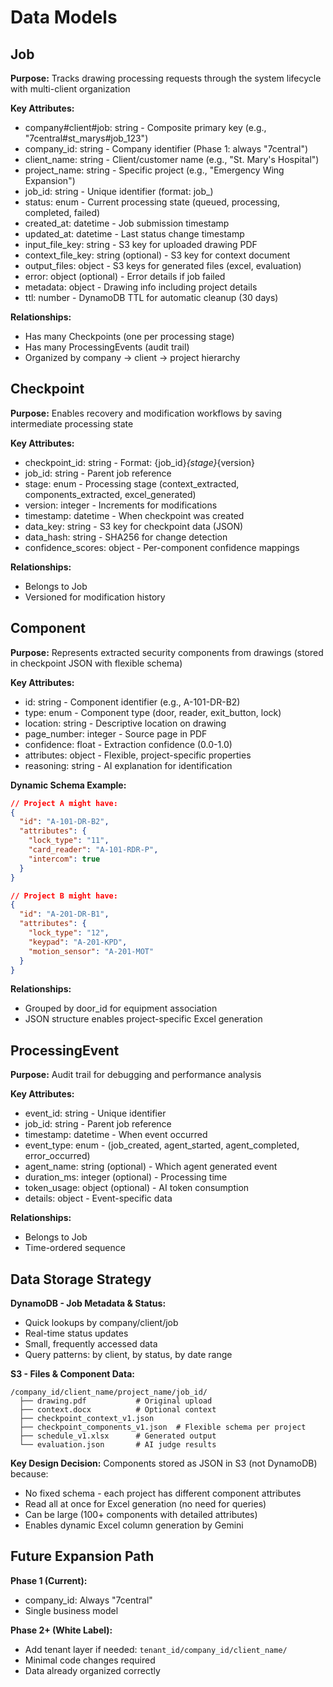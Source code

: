 # Data Models

## Job

**Purpose:** Tracks drawing processing requests through the system lifecycle with multi-client organization

**Key Attributes:**
- company#client#job: string - Composite primary key (e.g., "7central#st_marys#job_123")
- company_id: string - Company identifier (Phase 1: always "7central")
- client_name: string - Client/customer name (e.g., "St. Mary's Hospital")
- project_name: string - Specific project (e.g., "Emergency Wing Expansion")
- job_id: string - Unique identifier (format: job_<timestamp>)
- status: enum - Current processing state (queued, processing, completed, failed)
- created_at: datetime - Job submission timestamp
- updated_at: datetime - Last status change timestamp
- input_file_key: string - S3 key for uploaded drawing PDF
- context_file_key: string (optional) - S3 key for context document
- output_files: object - S3 keys for generated files (excel, evaluation)
- error: object (optional) - Error details if job failed
- metadata: object - Drawing info including project details
- ttl: number - DynamoDB TTL for automatic cleanup (30 days)

**Relationships:**
- Has many Checkpoints (one per processing stage)
- Has many ProcessingEvents (audit trail)
- Organized by company → client → project hierarchy

## Checkpoint

**Purpose:** Enables recovery and modification workflows by saving intermediate processing state

**Key Attributes:**
- checkpoint_id: string - Format: {job_id}_{stage}_{version}
- job_id: string - Parent job reference
- stage: enum - Processing stage (context_extracted, components_extracted, excel_generated)
- version: integer - Increments for modifications
- timestamp: datetime - When checkpoint was created
- data_key: string - S3 key for checkpoint data (JSON)
- data_hash: string - SHA256 for change detection
- confidence_scores: object - Per-component confidence mappings

**Relationships:**
- Belongs to Job
- Versioned for modification history

## Component

**Purpose:** Represents extracted security components from drawings (stored in checkpoint JSON with flexible schema)

**Key Attributes:**
- id: string - Component identifier (e.g., A-101-DR-B2)
- type: enum - Component type (door, reader, exit_button, lock)
- location: string - Descriptive location on drawing
- page_number: integer - Source page in PDF
- confidence: float - Extraction confidence (0.0-1.0)
- attributes: object - Flexible, project-specific properties
- reasoning: string - AI explanation for identification

**Dynamic Schema Example:**
```json
// Project A might have:
{
  "id": "A-101-DR-B2",
  "attributes": {
    "lock_type": "11",
    "card_reader": "A-101-RDR-P",
    "intercom": true
  }
}

// Project B might have:
{
  "id": "A-201-DR-B1",
  "attributes": {
    "lock_type": "12",
    "keypad": "A-201-KPD",
    "motion_sensor": "A-201-MOT"
  }
}
```

**Relationships:**
- Grouped by door_id for equipment association
- JSON structure enables project-specific Excel generation

## ProcessingEvent

**Purpose:** Audit trail for debugging and performance analysis

**Key Attributes:**
- event_id: string - Unique identifier
- job_id: string - Parent job reference
- timestamp: datetime - When event occurred
- event_type: enum - (job_created, agent_started, agent_completed, error_occurred)
- agent_name: string (optional) - Which agent generated event
- duration_ms: integer (optional) - Processing time
- token_usage: object (optional) - AI token consumption
- details: object - Event-specific data

**Relationships:**
- Belongs to Job
- Time-ordered sequence

## Data Storage Strategy

**DynamoDB - Job Metadata & Status:**
- Quick lookups by company/client/job
- Real-time status updates
- Small, frequently accessed data
- Query patterns: by client, by status, by date range

**S3 - Files & Component Data:**
```
/company_id/client_name/project_name/job_id/
  ├── drawing.pdf           # Original upload
  ├── context.docx          # Optional context
  ├── checkpoint_context_v1.json
  ├── checkpoint_components_v1.json  # Flexible schema per project
  ├── schedule_v1.xlsx      # Generated output
  └── evaluation.json       # AI judge results
```

**Key Design Decision:** Components stored as JSON in S3 (not DynamoDB) because:
- No fixed schema - each project has different component attributes
- Read all at once for Excel generation (no need for queries)
- Can be large (100+ components with detailed attributes)
- Enables dynamic Excel column generation by Gemini

## Future Expansion Path

**Phase 1 (Current):**
- company_id: Always "7central"
- Single business model

**Phase 2+ (White Label):**
- Add tenant layer if needed: `tenant_id/company_id/client_name/`
- Minimal code changes required
- Data already organized correctly

